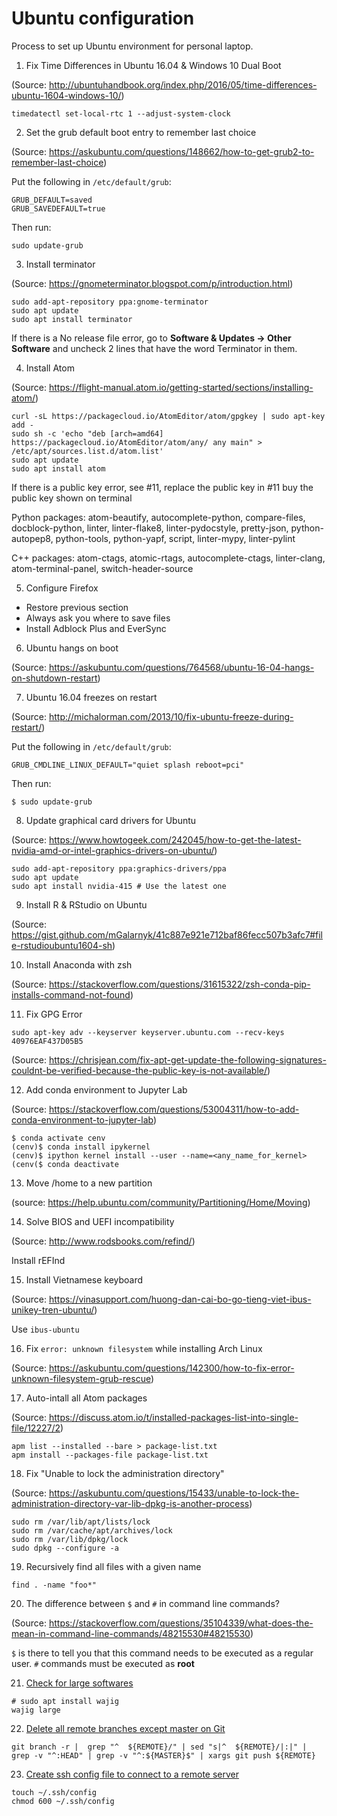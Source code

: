 # Ubuntu configuration
Process to set up Ubuntu environment for personal laptop.

1. Fix Time Differences in Ubuntu 16.04 & Windows 10 Dual Boot

(Source: http://ubuntuhandbook.org/index.php/2016/05/time-differences-ubuntu-1604-windows-10/)

```
timedatectl set-local-rtc 1 --adjust-system-clock
```

2. Set the grub default boot entry to remember last choice

(Source: https://askubuntu.com/questions/148662/how-to-get-grub2-to-remember-last-choice)

Put the following in ```/etc/default/grub```:

```
GRUB_DEFAULT=saved
GRUB_SAVEDEFAULT=true
```

Then run:

```console
sudo update-grub
```

3. Install terminator

(Source: https://gnometerminator.blogspot.com/p/introduction.html)

```console
sudo add-apt-repository ppa:gnome-terminator
sudo apt update
sudo apt install terminator
```

If there is a No release file error, go to **Software & Updates -> Other Software** and uncheck 2 lines that have the word Terminator in them.

4. Install Atom

(Source: https://flight-manual.atom.io/getting-started/sections/installing-atom/)

```console
curl -sL https://packagecloud.io/AtomEditor/atom/gpgkey | sudo apt-key add -
sudo sh -c 'echo "deb [arch=amd64] https://packagecloud.io/AtomEditor/atom/any/ any main" > /etc/apt/sources.list.d/atom.list'
sudo apt update
sudo apt install atom
```

If there is a public key error, see #11, replace the public key in #11 buy the public key shown on terminal

Python packages: atom-beautify, autocomplete-python, compare-files, docblock-python, linter, linter-flake8, linter-pydocstyle, pretty-json, python-autopep8, python-tools, python-yapf, script, linter-mypy, linter-pylint

C++ packages: atom-ctags, atomic-rtags, autocomplete-ctags, linter-clang, atom-terminal-panel, switch-header-source

5. Configure Firefox

- Restore previous section
- Always ask you where to save files
- Install Adblock Plus and EverSync

6. Ubuntu hangs on boot

(Source: https://askubuntu.com/questions/764568/ubuntu-16-04-hangs-on-shutdown-restart)

7. Ubuntu 16.04 freezes on restart

(Source: http://michalorman.com/2013/10/fix-ubuntu-freeze-during-restart/)

Put the following in ```/etc/default/grub```:

```
GRUB_CMDLINE_LINUX_DEFAULT="quiet splash reboot=pci"
```

Then run:

```console
$ sudo update-grub
```

8. Update graphical card drivers for Ubuntu

(Source: https://www.howtogeek.com/242045/how-to-get-the-latest-nvidia-amd-or-intel-graphics-drivers-on-ubuntu/)

```console
sudo add-apt-repository ppa:graphics-drivers/ppa
sudo apt update
sudo apt install nvidia-415 # Use the latest one
```

9. Install R & RStudio on Ubuntu

(Source: https://gist.github.com/mGalarnyk/41c887e921e712baf86fecc507b3afc7#file-rstudioubuntu1604-sh)

10. Install Anaconda with zsh

(Source: https://stackoverflow.com/questions/31615322/zsh-conda-pip-installs-command-not-found)

11. Fix GPG Error

```console
sudo apt-key adv --keyserver keyserver.ubuntu.com --recv-keys 40976EAF437D05B5
```

(Source: https://chrisjean.com/fix-apt-get-update-the-following-signatures-couldnt-be-verified-because-the-public-key-is-not-available/)

12. Add conda environment to Jupyter Lab

(Source: https://stackoverflow.com/questions/53004311/how-to-add-conda-environment-to-jupyter-lab)

```console
$ conda activate cenv
(cenv)$ conda install ipykernel
(cenv)$ ipython kernel install --user --name=<any_name_for_kernel>
(cenv($ conda deactivate
```

13. Move /home to a new partition

(source: https://help.ubuntu.com/community/Partitioning/Home/Moving)

14. Solve BIOS and UEFI incompatibility

(Source: http://www.rodsbooks.com/refind/)

Install rEFInd

15. Install Vietnamese keyboard

(Source: https://vinasupport.com/huong-dan-cai-bo-go-tieng-viet-ibus-unikey-tren-ubuntu/)

Use `ibus-ubuntu`

16. Fix `error: unknown filesystem` while installing Arch Linux

(Source: https://askubuntu.com/questions/142300/how-to-fix-error-unknown-filesystem-grub-rescue)

17. Auto-intall all Atom packages

(Source: https://discuss.atom.io/t/installed-packages-list-into-single-file/12227/2)

```console
apm list --installed --bare > package-list.txt
apm install --packages-file package-list.txt
```

18. Fix "Unable to lock the administration directory"

(Source: https://askubuntu.com/questions/15433/unable-to-lock-the-administration-directory-var-lib-dpkg-is-another-process)

```console
sudo rm /var/lib/apt/lists/lock
sudo rm /var/cache/apt/archives/lock
sudo rm /var/lib/dpkg/lock
sudo dpkg --configure -a
```

19. Recursively find all files with a given name

```console
find . -name "foo*"
```

20. The difference between `$` and `#` in command line commands?

(Source: https://stackoverflow.com/questions/35104339/what-does-the-mean-in-command-line-commands/48215530#48215530)

`$` is there to tell you that this command needs to be executed as a regular user. `#` commands must be executed as **root**

21. [Check for large softwares](https://www.commandlinefu.com/commands/view/3842/list-your-largest-installed-packages-on-debianubuntu)

```console
# sudo apt install wajig
wajig large
```

22. [Delete all remote branches except master on Git](https://www.hacksparrow.com/git/delete-all-remote-branches-except-master.html)

```console
git branch -r |  grep "^  ${REMOTE}/" | sed "s|^  ${REMOTE}/|:|" | grep -v "^:HEAD" | grep -v "^:${MASTER}$" | xargs git push ${REMOTE}
```

23. [Create ssh config file to connect to a remote server](https://linuxize.com/post/using-the-ssh-config-file/)

```console
touch ~/.ssh/config
chmod 600 ~/.ssh/config
```
